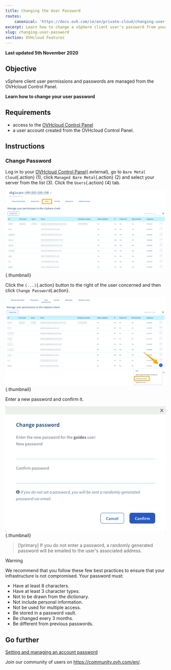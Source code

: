 ```yaml
---
title: Changing the User Password
routes:
    canonical: 'https://docs.ovh.com/ie/en/private-cloud/changing-user-password/'
excerpt: Learn how to change a vSphere client user's password from your OVHcloud Control Panel
slug: changing-user-password
section: OVHcloud Features
---
```


**Last updated 5th November 2020**

## Objective

vSphere client user permissions and passwords are managed from the OVHcloud Control Panel.

**Learn how to change your user password**

## Requirements

- access to the [OVHcloud Control Panel](https://www.ovh.com/auth/?action=gotomanager)
- a user account created from the OVHcloud Control Panel.

## Instructions

### Change Password

Log in to your [OVHcloud Control Panel](https://www.ovh.com/auth/?action=gotomanager){.external}, go to `Bare Metal Cloud`{.action} (1), click `Managed Bare Metal`{.action} (2) and select your server from the list (3). Click the `Users`{.action} (4) tab.

![control panel](images/userpassword1.png){.thumbnail}

Click the `(...)`{.action} button to the right of the user concerned and then click `Change Password`{.action}.

![change password](images/userpassword2.png){.thumbnail}

Enter a new password and confirm it.

![change password](images/userpassword3.png){.thumbnail}

> [!primary]
> If you do not enter a password, a randomly generated password will be emailed to the user's associated address.
>


> [!warning]
>
>We recommend that you follow these few best practices to ensure that your infrastructure is not compromised. Your password must:
>
> - Have at least 8 characters.
> - Have at least 3 character types.
> - Not to be drawn from the dictionary.
> - Not include personal information.
> - Not be used for multiple access.
> - Be stored in a password vault.
> - Be changed every 3 months.
> - Be different from previous passwords.
>

## Go further

[Setting and managing an account password](https://docs.ovh.com/gb/en/customer/manage-password/)

Join our community of users on <https://community.ovh.com/en/>.
